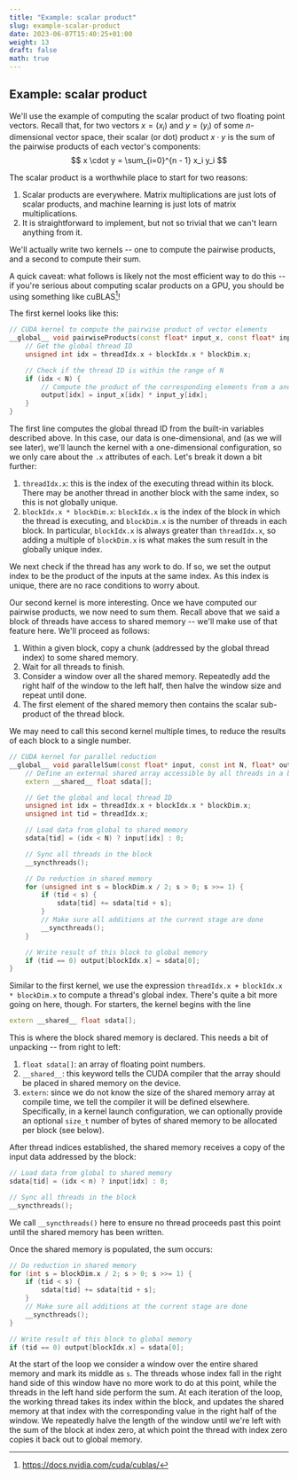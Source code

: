 ```yaml
---
title: "Example: scalar product"
slug: example-scalar-product
date: 2023-06-07T15:40:25+01:00
weight: 13
draft: false
math: true
---
```


## Example: scalar product

We'll use the example of computing the scalar product of two floating point vectors. Recall that, for two vectors $x = (x_i)$ and $y = (y_i)$ of some $n$-dimensional vector space, their scalar (or dot) product $x \cdot y$ is the sum of the pairwise products of each vector's components:
$$
x \cdot y = \sum_{i=0}^{n - 1} x_i y_i
$$

The scalar product is a worthwhile place to start for two reasons:

1. Scalar products are everywhere. Matrix multiplications are just lots of scalar products, and machine learning is just lots of matrix multiplications.
2. It is straightforward to implement, but not so trivial that we can't learn anything from it.

We'll actually write two kernels -- one to compute the pairwise products, and a second to compute their sum.

A quick caveat: what follows is likely not the most efficient way to do this -- if you're serious about computing scalar products on a GPU, you should be using something like cuBLAS[^cublas]!

The first kernel looks like this:

```c++
// CUDA kernel to compute the pairwise product of vector elements
__global__ void pairwiseProducts(const float* input_x, const float* input_y, const int N, float *output) {
    // Get the global thread ID
    unsigned int idx = threadIdx.x + blockIdx.x * blockDim.x;

    // Check if the thread ID is within the range of N
    if (idx < N) {
        // Compute the product of the corresponding elements from a and b
        output[idx] = input_x[idx] * input_y[idx];
    }
}
```

The first line computes the global thread ID from the built-in variables described above. In this case, our data is one-dimensional, and (as we will see later), we'll launch the kernel with a one-dimensional configuration, so we only care about the `.x` attributes of each. Let's break it down a bit further:

1. `threadIdx.x`: this is the index of the executing thread within its block. There may be another thread in another block with the same index, so this is not globally unique.
2. `blockIdx.x * blockDim.x`: `blockIdx.x` is the index of the block in which the thread is executing, and `blockDim.x` is the number of threads in each block. In particular, `blockIdx.x` is always greater than `threadIdx.x`, so adding a multiple of `blockDim.x` is what makes the sum result in the globally unique index.

We next check if the thread has any work to do. If so, we set the output index to be the product of the inputs at the same index. As this index is unique, there are no race conditions to worry about.

Our second kernel is more interesting. Once we have computed our pairwise products, we now need to sum them. Recall above that we said a block of threads have access to shared memory -- we'll make use of that feature here. We'll proceed as follows:

1. Within a given block, copy a chunk (addressed by the global thread index) to some shared memory.
2. Wait for all threads to finish.
3. Consider a window over all the shared memory. Repeatedly add the right half of the window to the left half, then halve the window size and repeat until done.
4. The first element of the shared memory then contains the scalar sub-product of the thread block.

We may need to call this second kernel multiple times, to reduce the results of each block to a single number.

```c++
// CUDA kernel for parallel reduction
__global__ void parallelSum(const float* input, const int N, float* output) {
    // Define an external shared array accessible by all threads in a block
    extern __shared__ float sdata[];

    // Get the global and local thread ID
    unsigned int idx = threadIdx.x + blockIdx.x * blockDim.x;
    unsigned int tid = threadIdx.x;

    // Load data from global to shared memory
    sdata[tid] = (idx < N) ? input[idx] : 0;

    // Sync all threads in the block
    __syncthreads();

    // Do reduction in shared memory
    for (unsigned int s = blockDim.x / 2; s > 0; s >>= 1) {
        if (tid < s) {
            sdata[tid] += sdata[tid + s];
        }
        // Make sure all additions at the current stage are done
        __syncthreads();
    }

    // Write result of this block to global memory
    if (tid == 0) output[blockIdx.x] = sdata[0];
}
```

Similar to the first kernel, we use the expression `threadIdx.x + blockIdx.x * blockDim.x` to compute a thread's global index. There's quite a bit more going on here, though. For starters, the kernel begins with the line

```c++
extern __shared__ float sdata[];
```

This is where the block shared memory is declared. This needs a bit of unpacking -- from right to left:
1. `float sdata[]`: an array of floating point numbers.
2. `__shared__`: this keyword tells the CUDA compiler that the array should be placed in shared memory on the device.
3. `extern`: since we do not know the size of the shared memory array at compile time, we tell the compiler it will be defined elsewhere. Specifically, in a kernel launch configuration, we can optionally provide an optional `size_t` number of bytes of shared memory to be allocated per block (see below).

After thread indices established, the shared memory receives a copy of the input data addressed by the block:

```c++
// Load data from global to shared memory
sdata[tid] = (idx < n) ? input[idx] : 0;

// Sync all threads in the block
__syncthreads();
```

We call `__syncthreads()` here to ensure no thread proceeds past this point until the shared memory has been written.

Once the shared memory is populated, the sum occurs:

```c++
// Do reduction in shared memory
for (int s = blockDim.x / 2; s > 0; s >>= 1) {
    if (tid < s) {
        sdata[tid] += sdata[tid + s];
    }
    // Make sure all additions at the current stage are done
    __syncthreads();
}

// Write result of this block to global memory
if (tid == 0) output[blockIdx.x] = sdata[0];
```

At the start of the loop we consider a window over the entire shared memory and mark its middle as `s`. The threads whose index fall in the right hand side of this window have no more work to do at this point, while the threads in the left hand side perform the sum. At each iteration of the loop, the working thread takes its index within the block, and updates the shared memory at that index with the corresponding value in the right half of the window. We repeatedly halve the length of the window until we're left with the sum of the block at index zero, at which point the thread with index zero copies it back out to global memory.

[^cublas]: https://docs.nvidia.com/cuda/cublas/
